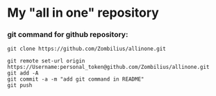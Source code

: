 # My "all in one" repository

### git command for github repository:
```
git clone https://github.com/Zombilius/allinone.git

git remote set-url origin https://Username:personal_token@github.com/Zombilius/allinone.git
git add -A
git commit -a -m "add git command in README"
git push
```

